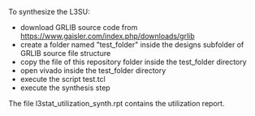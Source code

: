 To synthesize the L3SU:
- download GRLIB source code from https://www.gaisler.com/index.php/downloads/grlib
- create a folder named "test_folder" inside the designs subfolder of GRLIB source file structure
- copy the file of this repository folder inside the test_folder directory
- open vivado inside the test_folder directory
- execute the script test.tcl
- execute the synthesis step

The file l3stat_utilization_synth.rpt contains the utilization report.
